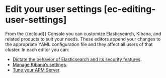 # Edit your user settings [ec-editing-user-settings]

From the {{ecloud}} Console you can customize Elasticsearch, Kibana, and related products to suit your needs. These editors append your changes to the appropriate YAML configuration file and they affect all users of that cluster. In each editor you can:

* [Dictate the behavior of Elasticsearch and its security features](../../../deploy-manage/deploy/elastic-cloud/edit-stack-settings.md).
* [Manage Kibana’s settings](../../../deploy-manage/deploy/elastic-cloud/edit-stack-settings.md).
* [Tune your APM Server](../../../solutions/observability/apps/configure-apm-server.md).





